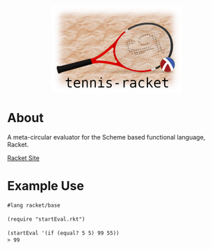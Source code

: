 <p align="center"> 
<img src="https://github.com/Godron629/tennis-racket/blob/master/images/tennis_racket.png" alt="tennis-racket logo" width="300"/>
</p>

# About 
A meta-circular evaluator for the Scheme based functional language, Racket.

[Racket Site](https://www.racket-lang.org "Racket's Homepage")

# Example Use

```racket
#lang racket/base

(require "startEval.rkt")

(startEval '(if (equal? 5 5) 99 55))
> 99
```


